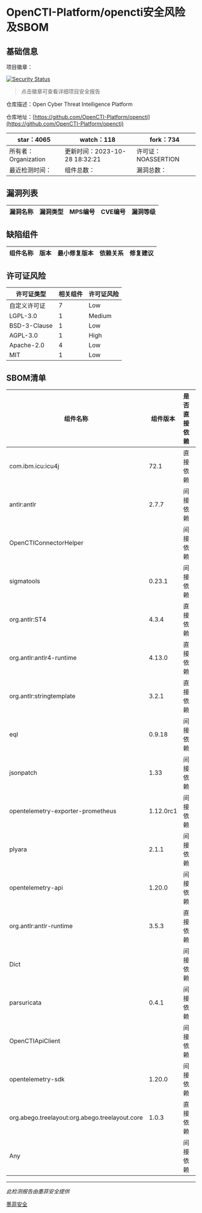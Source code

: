# OpenCTI-Platform/opencti安全风险及SBOM

## 基础信息

项目徽章：

[![Security Status](https://www.murphysec.com/platform3/v31/badge/1718345764077092864.svg)](https://www.murphysec.com/console/report/1692605715004149760/1718345764077092864)

> 点击徽章可查看详细项目安全报告

仓库描述：Open Cyber Threat Intelligence Platform

仓库地址：[https://github.com/OpenCTI-Platform/opencti](https://github.com/OpenCTI-Platform/opencti)

| star：4065 | watch：118 | fork：734 |
| ----------- | -------------- | ------------ |
| 所有者：Organization | 更新时间：2023-10-28 18:32:21 | 许可证：NOASSERTION |
| 最近检测时间： | 组件总数： | 漏洞总数： |




## 漏洞列表

| 漏洞名称 | 漏洞类型 | MPS编号 | CVE编号 | 漏洞等级 |
| ------- | ------ | ------- | ------ | ----- |





## 缺陷组件

| 组件名称 | 版本 | 最小修复版本 | 依赖关系 | 修复建议 |
| -------- | ---- | ------------ | -------- | -------- |





## 许可证风险

| 许可证类型 | 相关组件 | 许可证风险 |
| ---------- | -------- | ---------- |
|自定义许可证|7|Low|
|LGPL-3.0|1|Medium|
|BSD-3-Clause|1|Low|
|AGPL-3.0|1|High|
|Apache-2.0|4|Low|
|MIT|1|Low|




## SBOM清单

| 组件名称 | 组件版本 | 是否直接依赖 | 仓库 |
| -------- | -------- | ------------ | ---- |
|com.ibm.icu:icu4j|72.1|直接依赖|maven|
|antlr:antlr|2.7.7|间接依赖|maven|
|OpenCTIConnectorHelper||间接依赖|pip|
|sigmatools|0.23.1|间接依赖|pip|
|org.antlr:ST4|4.3.4|直接依赖|maven|
|org.antlr:antlr4-runtime|4.13.0|直接依赖|maven|
|org.antlr:stringtemplate|3.2.1|直接依赖|maven|
|eql|0.9.18|间接依赖|pip|
|jsonpatch|1.33|间接依赖|pip|
|opentelemetry-exporter-prometheus|1.12.0rc1|间接依赖|pip|
|plyara|2.1.1|间接依赖|pip|
|opentelemetry-api|1.20.0|间接依赖|pip|
|org.antlr:antlr-runtime|3.5.3|直接依赖|maven|
|Dict||间接依赖|pip|
|parsuricata|0.4.1|间接依赖|pip|
|OpenCTIApiClient||间接依赖|pip|
|opentelemetry-sdk|1.20.0|间接依赖|pip|
|org.abego.treelayout:org.abego.treelayout.core|1.0.3|直接依赖|maven|
|Any||间接依赖|pip|


------

*此检测报告由墨菲安全提供*

[墨菲安全](www.murphysec.com)